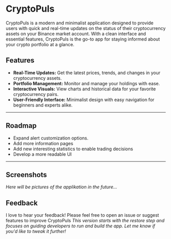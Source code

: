 # CryptoPuls

CryptoPuls is a modern and minimalist application designed to provide users with quick and real-time updates on the status of their cryptocurrency assets on your Binance market account. With a clean interface and essential features, CryptoPuls is the go-to app for staying informed about your crypto portfolio at a glance.


## Features
- **Real-Time Updates:** Get the latest prices, trends, and changes in your cryptocurrency assets.
- **Portfolio Management:** Monitor and manage your holdings with ease.
- **Interactive Visuals:** View charts and historical data for your favorite cryptocurrency pairs.
- **User-Friendly Interface:** Minimalist design with easy navigation for beginners and experts alike.

---
## Roadmap

-   Expand alert customization options.
- Add more information pages
- Add new interesting statistics to enable trading decisions
- Develop a more readable UI
---

## Screenshots
_Here will be pictures of the applikation in the future..._

## Feedback
I love to hear your feedback! Please feel free to open an issue or suggest features to improve CryptoPuls
_This version starts with the restore step and focuses on guiding developers to run and build the app. Let me know if you'd like to tweak it further!_